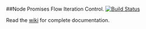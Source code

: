 ##Node Promises Flow Iteration Control. 
[![Build Status](https://travis-ci.org/josegl/npfic.svg?branch=master)](https://travis-ci.org/josegl/npfic)

Read the [wiki](https://github.com/josegl/npfic/wiki) for complete documentation.
